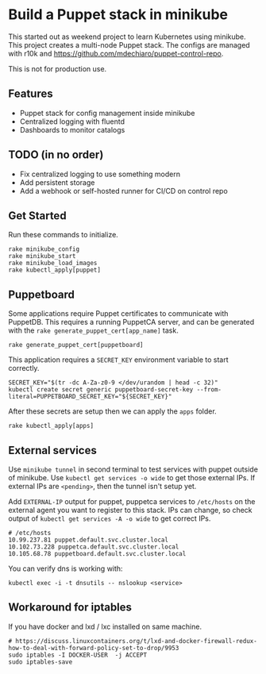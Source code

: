 # Build a Puppet stack in minikube

This started out as weekend project to learn Kubernetes using minikube.
This project creates a multi-node Puppet stack. The configs are managed
with r10k and https://github.com/mdechiaro/puppet-control-repo.

This is not for production use.

## Features

* Puppet stack for config management inside minikube
* Centralized logging with fluentd
* Dashboards to monitor catalogs

## TODO (in no order)
* Fix centralized logging to use something modern
* Add persistent storage
* Add a webhook or self-hosted runner for CI/CD on control repo

## Get Started

Run these commands to initialize.

```
rake minikube_config
rake minikube_start
rake minikube_load_images
rake kubectl_apply[puppet]
```

## Puppetboard

Some applications require Puppet certificates to communicate with
PuppetDB. This requires a running PuppetCA server, and can be generated
with the `rake generate_puppet_cert[app_name]` task.

```
rake generate_puppet_cert[puppetboard]
```

This application requires a `SECRET_KEY` environment variable to start
correctly.

```
SECRET_KEY="$(tr -dc A-Za-z0-9 </dev/urandom | head -c 32)"
kubectl create secret generic puppetboard-secret-key --from-literal=PUPPETBOARD_SECRET_KEY="${SECRET_KEY}"
```

After these secrets are setup then we can apply the `apps` folder.

```
rake kubectl_apply[apps]
```

## External services

Use `minikube tunnel` in second terminal to test services with puppet
outside of minikube. Use `kubectl get services -o wide` to get those external
IPs. If external IPs are `<pending>`, then the tunnel isn't setup yet.

Add `EXTERNAL-IP` output for puppet, puppetca services to `/etc/hosts`
on the external agent you want to register to this stack. IPs can
change, so check output of `kubectl get services -A -o wide` to get
correct IPs.

```
# /etc/hosts
10.99.237.81 puppet.default.svc.cluster.local
10.102.73.228 puppetca.default.svc.cluster.local
10.105.68.78 puppetboard.default.svc.cluster.local
```

You can verify dns is working with:

```
kubectl exec -i -t dnsutils -- nslookup <service>
```

## Workaround for iptables

If you have docker and lxd / lxc installed on same machine.

```
# https://discuss.linuxcontainers.org/t/lxd-and-docker-firewall-redux-how-to-deal-with-forward-policy-set-to-drop/9953
sudo iptables -I DOCKER-USER  -j ACCEPT
sudo iptables-save
```
